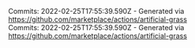 Commits: 2022-02-25T17:55:39.590Z - Generated via https://github.com/marketplace/actions/artificial-grass
<br>
Commits: 2022-02-25T17:55:39.590Z - Generated via https://github.com/marketplace/actions/artificial-grass
<br>

